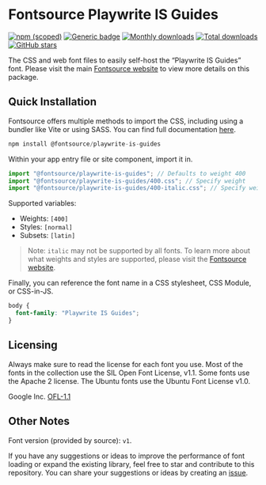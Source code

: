 # Fontsource Playwrite IS Guides

[![npm (scoped)](https://img.shields.io/npm/v/@fontsource/playwrite-is-guides?color=brightgreen)](https://www.npmjs.com/package/@fontsource/playwrite-is-guides) [![Generic badge](https://img.shields.io/badge/fontsource-passing-brightgreen)](https://github.com/fontsource/fontsource) [![Monthly downloads](https://badgen.net/npm/dm/@fontsource/playwrite-is-guides)](https://github.com/fontsource/fontsource) [![Total downloads](https://badgen.net/npm/dt/@fontsource/playwrite-is-guides)](https://github.com/fontsource/fontsource) [![GitHub stars](https://img.shields.io/github/stars/fontsource/fontsource.svg?style=social&label=Star)](https://github.com/fontsource/fontsource/stargazers)

The CSS and web font files to easily self-host the “Playwrite IS Guides” font. Please visit the main [Fontsource website](https://fontsource.org/fonts/playwrite-is-guides) to view more details on this package.

## Quick Installation

Fontsource offers multiple methods to import the CSS, including using a bundler like Vite or using SASS. You can find full documentation [here](https://fontsource.org/docs/getting-started/introduction).

```javascript
npm install @fontsource/playwrite-is-guides
```

Within your app entry file or site component, import it in.

```javascript
import "@fontsource/playwrite-is-guides"; // Defaults to weight 400
import "@fontsource/playwrite-is-guides/400.css"; // Specify weight
import "@fontsource/playwrite-is-guides/400-italic.css"; // Specify weight and style
```

Supported variables:
- Weights: `[400]`
- Styles: `[normal]`
- Subsets: `[latin]`

> Note: `italic` may not be supported by all fonts. To learn more about what weights and styles are supported, please visit the [Fontsource website](https://fontsource.org/fonts/playwrite-is-guides).

Finally, you can reference the font name in a CSS stylesheet, CSS Module, or CSS-in-JS.

```css
body {
  font-family: "Playwrite IS Guides";
}
```

## Licensing
Always make sure to read the license for each font you use. Most of the fonts in the collection use the SIL Open Font License, v1.1. Some fonts use the Apache 2 license. The Ubuntu fonts use the Ubuntu Font License v1.0.

Google Inc.
[OFL-1.1](http://scripts.sil.org/OFL)

## Other Notes
Font version (provided by source): `v1`.

If you have any suggestions or ideas to improve the performance of font loading or expand the existing library, feel free to star and contribute to this repository. You can share your suggestions or ideas by creating an [issue](https://github.com/fontsource/fontsource/issues).